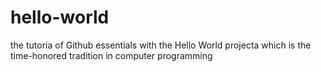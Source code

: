 # hello-world
the tutoria of Github essentials with  the Hello World projecta which is the time-honored tradition in computer programming
